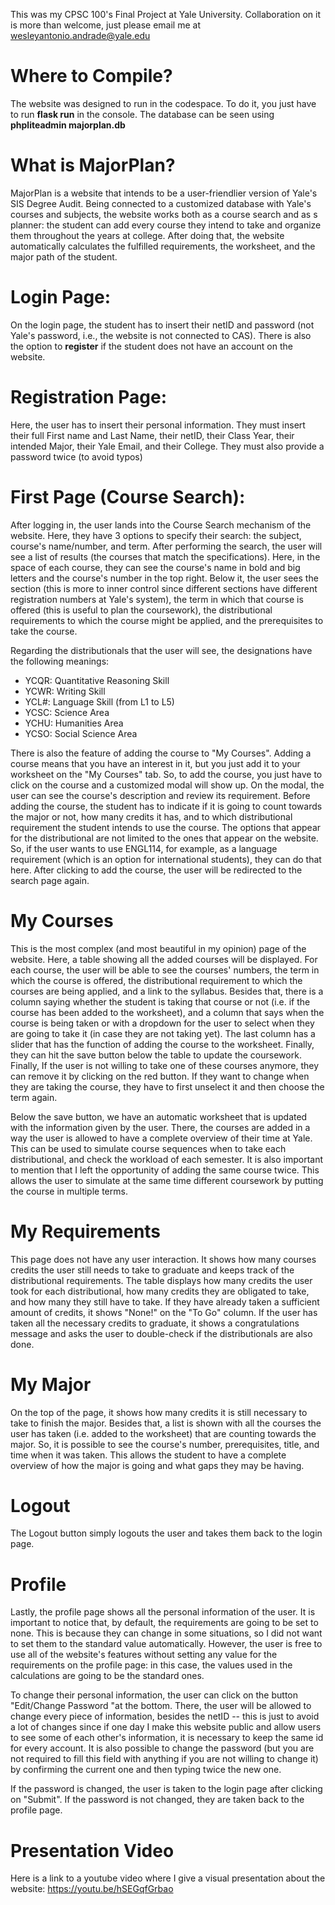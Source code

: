 This was my CPSC 100's Final Project at Yale University. Collaboration on it is more than welcome, just please email me at wesleyantonio.andrade@yale.edu

# Where to Compile?

The website was designed to run in the codespace. To do it, you just have to run **flask run** in the console. The database can be seen using **phpliteadmin majorplan.db**

# What is MajorPlan?

MajorPlan is a website that intends to be a user-friendlier version of Yale's SIS Degree Audit. Being connected to a customized database with Yale's courses and subjects, the website works both as a course search and as s planner: the student can add every course they intend to take and organize them throughout the years at college. After doing that, the website automatically calculates the fulfilled requirements, the worksheet, and the major path of the student.

# Login Page:

On the login page, the student has to insert their netID and password (not Yale's password, i.e., the website is not connected to CAS). There is also the option to **register** if the student does not have an account on the website.

# Registration Page:

Here, the user has to insert their personal information. They must insert their full First name and Last Name, their netID, their Class Year, their intended Major, their Yale Email, and their College. They must also provide a password twice (to avoid typos)

# First Page (Course Search):

After logging in, the user lands into the Course Search mechanism of the website. Here, they have 3 options to specify their search: the subject, course's name/number, and term. After performing the search, the user will see a list of results (the courses that match the specifications). Here, in the space of each course, they can see the course's name in bold and big letters and the course's number in the top right. Below it, the user sees the section (this is more to inner control since different sections have different registration numbers at Yale's system), the term in which that course is offered (this is useful to plan the coursework), the distributional requirements to which the course might be applied, and the prerequisites to take the course.

Regarding the distributionals that the user will see, the designations have the following meanings:

- YCQR: Quantitative Reasoning Skill
- YCWR: Writing Skill
- YCL#: Language Skill (from L1 to L5)
- YCSC: Science Area
- YCHU: Humanities Area
- YCSO: Social Science Area

There is also the feature of adding the course to "My Courses". Adding a course means that you have an interest in it, but you just add it to your worksheet on the "My Courses" tab. So, to add the course, you just have to click on the course and a customized modal will show up. On the modal, the user can see the course's description and review its requirement. Before adding the course, the student has to indicate if it is going to count towards the major or not, how many credits it has, and to which distributional requirement the student intends to use the course. The options that appear for the distributional are not limited to the ones that appear on the website. So, if the user wants to use ENGL114, for example, as a language requirement (which is an option for international students), they can do that here. After clicking to add the course, the user will be redirected to the search page again.

# My Courses

This is the most complex (and most beautiful in my opinion) page of the website. Here, a table showing all the added courses will be displayed. For each course, the user will be able to see the courses' numbers, the term in which the course is offered, the distributional requirement to which the courses are being applied, and a link to the syllabus. Besides that, there is a column saying whether the student is taking that course or not (i.e. if the course has been added to the worksheet), and a column that says when the course is being taken or with a dropdown for the user to select when they are going to take it (in case they are not taking yet). The last column has a slider that has the function of adding the course to the worksheet. Finally, they can hit the save button below the table to update the coursework. Finally, If the user is not willing to take one of these courses anymore, they can remove it by clicking on the red button. If they want to change when they are taking the course, they have to first unselect it and then choose the term again.

Below the save button, we have an automatic worksheet that is updated with the information given by the user. There, the courses are added in a way the user is allowed to have a complete overview of their time at Yale. This can be used to simulate course sequences when to take each distributional, and check the workload of each semester. It is also important to mention that I left the opportunity of adding the same course twice. This allows the user to simulate at the same time different coursework by putting the course in multiple terms.

# My Requirements

This page does not have any user interaction. It shows how many courses credits the user still needs to take to graduate and keeps track of the distributional requirements. The table displays how many credits the user took for each distributional, how many credits they are obligated to take, and how many they still have to take. If they have already taken a sufficient amount of credits, it shows "None!" on the "To Go" column. If the user has taken all the necessary credits to graduate, it shows a congratulations message and asks the user to double-check if the distributionals are also done.

# My Major

On the top of the page, it shows how many credits it is still necessary to take to finish the major. Besides that, a list is shown with all the courses the user has taken (i.e. added to the worksheet) that are counting towards the major. So, it is possible to see the course's number, prerequisites, title, and time when it was taken. This allows the student to have a complete overview of how the major is going and what gaps they may be having.

# Logout

The Logout button simply logouts the user and takes them back to the login page.

# Profile

Lastly, the profile page shows all the personal information of the user. It is important to notice that, by default, the requirements are going to be set to none. This is because they can change in some situations, so I did not want to set them to the standard value automatically. However, the user is free to use all of the website's features without setting any value for the requirements on the profile page: in this case, the values used in the calculations are going to be the standard ones.

To change their personal information, the user can click on the button "Edit/Change Password "at the bottom. There, the user will be allowed to change every piece of information, besides the netID -- this is just to avoid a lot of changes since if one day I make this website public and allow users to see some of each other's information, it is necessary to keep the same id for every account. It is also possible to change the password (but you are not required to fill this field with anything if you are not willing to change it) by confirming the current one and then typing twice the new one.

If the password is changed, the user is taken to the login page after clicking on "Submit". If the password is not changed, they are taken back to the profile page.

# Presentation Video

Here is a link to a youtube video where I give a visual presentation about the website: https://youtu.be/hSEGqfGrbao
